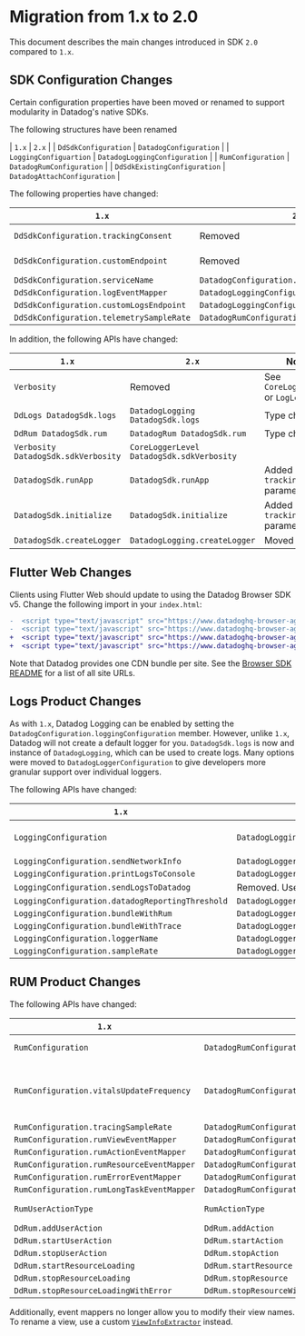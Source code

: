 # Migration from 1.x to 2.0

This document describes the main changes introduced in SDK `2.0` compared to `1.x`.

## SDK Configuration Changes

Certain configuration properties have been moved or renamed to support modularity in Datadog's native SDKs.

The following structures have been renamed

| `1.x` | `2.x` |
| `DdSdkConfiguration` | `DatadogConfiguration` |
| `LoggingConfiguartion` | `DatadogLoggingConfiguration` |
| `RumConfiguration` | `DatadogRumConfiguration` |
| `DdSdkExistingConfiguration` | `DatadogAttachConfiguration` |

The following properties have changed:

| `1.x` | `2.x` | Notes |
|-------|-------|-------|
| `DdSdkConfiguration.trackingConsent`| Removed | Part of `Datadog.initialize` | | 
| `DdSdkConfiguration.customEndpoint` | Removed | Now configured per-feature | |
| `DdSdkConfiguration.serviceName` | `DatadogConfiguration.service` | |
| `DdSdkConfiguration.logEventMapper` | `DatadogLoggingConfiguration.eventMapper` | |
| `DdSdkConfiguration.customLogsEndpoint` | `DatadogLoggingConfiguration.customEndpoint` | |
| `DdSdkConfiguration.telemetrySampleRate` | `DatadogRumConfiguration.telemetrySampleRate` | |

In addition, the following APIs have changed:

| `1.x` | `2.x` | Notes |
|-------|-------|-------|
| `Verbosity` | Removed | See `CoreLoggerLevel` or `LogLevel` | 
| `DdLogs DatadogSdk.logs` | `DatadogLogging DatadogSdk.logs` | Type changed |
| `DdRum DatadogSdk.rum` | `DatadogRum DatadogSdk.rum` | Type changed
| `Verbosity DatadogSdk.sdkVerbosity` | `CoreLoggerLevel DatadogSdk.sdkVerbosity` |
| `DatadogSdk.runApp` | `DatadogSdk.runApp` | Added `trackingConsent` parameter |
| `DatadogSdk.initialize` | `DatadogSdk.initialize` | Added `trackingConsent` parameter |
| `DatadogSdk.createLogger` | `DatadogLogging.createLogger` | Moved |

## Flutter Web Changes

Clients using Flutter Web should update to using the Datadog Browser SDK v5.  Change the following import in your `index.html`:

```diff
-  <script type="text/javascript" src="https://www.datadoghq-browser-agent.com/datadog-logs-v4.js"></script>
-  <script type="text/javascript" src="https://www.datadoghq-browser-agent.com/datadog-rum-slim-v4.js"></script>
+  <script type="text/javascript" src="https://www.datadoghq-browser-agent.com/us1/v5/datadog-logs.js"></script> 
+  <script type="text/javascript" src="https://www.datadoghq-browser-agent.com/us1/v5/datadog-rum-slim.js"></script> 
```
 
Note that Datadog provides one CDN bundle per site. See the [Browser SDK README](https://github.com/DataDog/browser-sdk/#cdn-bundles) for a list of all site URLs.

## Logs Product Changes

As with `1.x`, Datadog Logging can be enabled by setting the `DatadogConfiguration.loggingConfiguration` member. However, unlike `1.x`, Datadog will not create a default logger for you. `DatadogSdk.logs` is now and instance of `DatadogLogging`, which can be used to create logs. Many options were moved to `DatadogLoggerConfiguration` to give developers more granular support over individual loggers.

The following APIs have changed:

| `1.x` | `2.x` | Notes |
|-------|-------|-------|
| `LoggingConfiguration` | `DatadogLoggingConfiguration` | Rename, most members are now on `DatadogLoggerConfiguration` |
| `LoggingConfiguration.sendNetworkInfo` | `DatadogLoggerConfiguration.networkInfoEnabled` | |
| `LoggingConfiguration.printLogsToConsole` | `DatadogLoggerConfiguration.customConsoleLogFunction` | |
| `LoggingConfiguration.sendLogsToDatadog` | Removed. Use `remoteLogThreshold` instead | |
| `LoggingConfiguration.datadogReportingThreshold` | `DatadogLoggerConfiguration.remoteLogThreshold` | |
| `LoggingConfiguration.bundleWithRum` | `DatadogLoggerConfiguration.bundleWithRumEnabled` | |
| `LoggingConfiguration.bundleWithTrace` | `DatadogLoggerConfiguration.bundleWithTraceEnabled` | |
| `LoggingConfiguration.loggerName` | `DatadogLoggerConfiguration.name` | | 
| `LoggingConfiguration.sampleRate` | `DatadogLoggerConfiguration.remoteSampleRate` | |

## RUM Product Changes

The following APIs have changed:

| `1.x` | `2.x` | Notes |
|-------|-------|-------|
| `RumConfiguration` | `DatadogRumConfiguration` | Type renamed |
| `RumConfiguration.vitalsUpdateFrequency` | `DatadogRumConfiguration.vitalsUpdateFrequency` | Set to `null` to disable vitals updates |
| `RumConfiguration.tracingSampleRate` | `DatadogRumConfiguration.traceSampleRate` |
| `RumConfiguration.rumViewEventMapper` | `DatadogRumConfiguration.viewEventMapper` |
| `RumConfiguration.rumActionEventMapper` | `DatadogRumConfiguration.actionEventMapper` |
| `RumConfiguration.rumResourceEventMapper` | `DatadogRumConfiguration.resourceEventMapper` |
| `RumConfiguration.rumErrorEventMapper` | `DatadogRumConfiguration.rumErrorEventMapper` |
| `RumConfiguration.rumLongTaskEventMapper` | `DatadogRumConfiguration.longTaskEventMapper` |
| `RumUserActionType` | `RumActionType` | Type renamed | 
| `DdRum.addUserAction` | `DdRum.addAction` | | 
| `DdRum.startUserAction` | `DdRum.startAction` | | 
| `DdRum.stopUserAction` | `DdRum.stopAction` | | 
| `DdRum.startResourceLoading` | `DdRum.startResource` | | 
| `DdRum.stopResourceLoading` | `DdRum.stopResource` | | 
| `DdRum.stopResourceLoadingWithError` | `DdRum.stopResourceWithError` | | 

Additionally, event mappers no longer allow you to modify their view names. To rename a view, use a custom [`ViewInfoExtractor`](https://pub.dev/documentation/datadog_flutter_plugin/latest/datadog_flutter_plugin/ViewInfoExtractor.html) instead.

